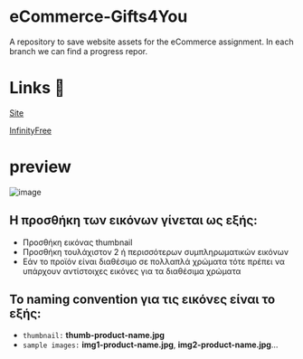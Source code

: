 # eCommerce-Gifts4You
A repository to save website assets for the eCommerce assignment. In each branch we can find a progress repor. 

# Links 🔗

[Site](www.gifts4you.epizy.com)

[InfinityFree](https://app.infinityfree.net/)

# preview

![image](https://user-images.githubusercontent.com/39650065/209361348-7ed8e8be-802b-4d38-85c5-116fcae97d25.png)


## Η προσθήκη των εικόνων γίνεται ως εξής:
- Προσθήκη εικόνας thumbnail
- Προσθήκη τουλάχιστον 2 ή περισσότερων συμπληρωματικών εικόνων
- Εάν το προϊόν είναι διαθέσιμο σε πολλαπλά χρώματα τότε πρέπει να υπάρχουν αντίστοιχες εικόνες για τα διαθέσιμα χρώματα

## Το naming convention για τις εικόνες είναι το εξής:
- `thumbnail:` **thumb-product-name.jpg**
- `sample images:` **img1-product-name.jpg**, **img2-product-name.jpg**...
